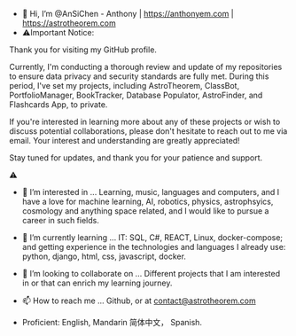 - 👋 Hi, I’m @AnSiChen - Anthony | https://anthonyem.com | https://astrotheorem.com
- ⚠️Important Notice:

Thank you for visiting my GitHub profile.

Currently, I'm conducting a thorough review and update of my repositories to ensure data privacy and security standards are fully met. During this period, I've set my projects, including AstroTheorem, ClassBot, PortfolioManager, BookTracker, Database Populator, AstroFinder, and Flashcards App, to private.

If you're interested in learning more about any of these projects or wish to discuss potential collaborations, please don't hesitate to reach out to me via email. Your interest and understanding are greatly appreciated!

Stay tuned for updates, and thank you for your patience and support.

 ⚠️
- 👀 I’m interested in ... Learning, music, languages and computers, and I have a love for machine learning, AI, robotics, physics, astrophsyics, cosmology and anything space related, and I would like to pursue a career in such fields. 
- 🌱 I’m currently learning ... IT: SQL, C#, REACT, Linux, docker-compose; and getting experience in the technologies and languages I already use: python, django, html, css, javascript, docker.
- 💞️ I’m looking to collaborate on ... Different projects that I am interested in or that can enrich my learning journey. 
- 📫 How to reach me ... Github, or at contact@astrotheorem.com 

- Proficient: English, Mandarin 简体中文， Spanish. 
<!---
AnSiChen/AnSiChen is a ✨ special ✨ repository because its `README.md` (this file) appears on your GitHub profile.
You can click the Preview link to take a look at your changes.
--->
